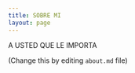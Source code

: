 ```yaml
---
title: SOBRE MI
layout: page
---
```


A USTED QUE LE IMPORTA

(Change this by editing `about.md` file)
